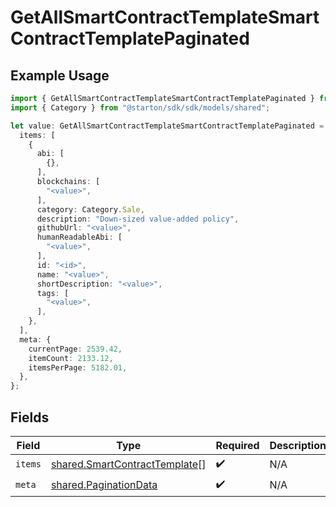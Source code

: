# GetAllSmartContractTemplateSmartContractTemplatePaginated

## Example Usage

```typescript
import { GetAllSmartContractTemplateSmartContractTemplatePaginated } from "@starton/sdk/sdk/models/operations";
import { Category } from "@starton/sdk/sdk/models/shared";

let value: GetAllSmartContractTemplateSmartContractTemplatePaginated = {
  items: [
    {
      abi: [
        {},
      ],
      blockchains: [
        "<value>",
      ],
      category: Category.Sale,
      description: "Down-sized value-added policy",
      githubUrl: "<value>",
      humanReadableAbi: [
        "<value>",
      ],
      id: "<id>",
      name: "<value>",
      shortDescription: "<value>",
      tags: [
        "<value>",
      ],
    },
  ],
  meta: {
    currentPage: 2539.42,
    itemCount: 2133.12,
    itemsPerPage: 5182.01,
  },
};
```

## Fields

| Field                                                                                 | Type                                                                                  | Required                                                                              | Description                                                                           |
| ------------------------------------------------------------------------------------- | ------------------------------------------------------------------------------------- | ------------------------------------------------------------------------------------- | ------------------------------------------------------------------------------------- |
| `items`                                                                               | [shared.SmartContractTemplate](../../../sdk/models/shared/smartcontracttemplate.md)[] | :heavy_check_mark:                                                                    | N/A                                                                                   |
| `meta`                                                                                | [shared.PaginationData](../../../sdk/models/shared/paginationdata.md)                 | :heavy_check_mark:                                                                    | N/A                                                                                   |